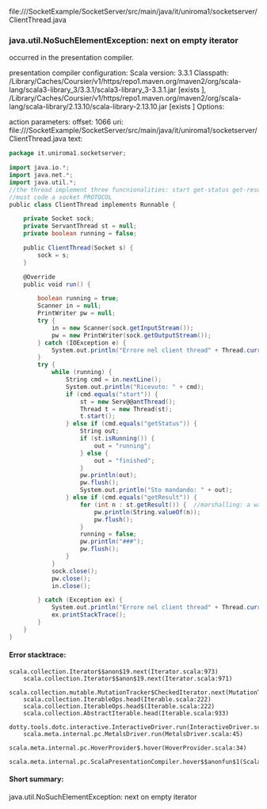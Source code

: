file://<WORKSPACE>/SocketExample/SocketServer/src/main/java/it/uniroma1/socketserver/ClientThread.java
### java.util.NoSuchElementException: next on empty iterator

occurred in the presentation compiler.

presentation compiler configuration:
Scala version: 3.3.1
Classpath:
<HOME>/Library/Caches/Coursier/v1/https/repo1.maven.org/maven2/org/scala-lang/scala3-library_3/3.3.1/scala3-library_3-3.3.1.jar [exists ], <HOME>/Library/Caches/Coursier/v1/https/repo1.maven.org/maven2/org/scala-lang/scala-library/2.13.10/scala-library-2.13.10.jar [exists ]
Options:



action parameters:
offset: 1066
uri: file://<WORKSPACE>/SocketExample/SocketServer/src/main/java/it/uniroma1/socketserver/ClientThread.java
text:
```scala
package it.uniroma1.socketserver;

import java.io.*;
import java.net.*;
import java.util.*;
//the thread implement three funcnionalities: start get-status get-result => how to implement it
//must code a socket PROTOCOL
public class ClientThread implements Runnable {

    private Socket sock;
    private ServantThread st = null;
    private boolean running = false;

    public ClientThread(Socket s) {
        sock = s;
    }

    @Override
    public void run() {

        boolean running = true;
        Scanner in = null;
        PrintWriter pw = null;
        try {
            in = new Scanner(sock.getInputStream());
            pw = new PrintWriter(sock.getOutputStream());
        } catch (IOException e) {
            System.out.println("Errore nel client thread" + Thread.currentThread());
        }
        try {
            while (running) {
                String cmd = in.nextLine();
                System.out.println("Ricevuto: " + cmd);
                if (cmd.equals("start")) {
                    st = new Serv@@antThread();
                    Thread t = new Thread(st);
                    t.start();
                } else if (cmd.equals("getStatus")) {
                    String out;
                    if (st.isRunning()) {
                        out = "running";
                    } else {
                        out = "finished";
                    }
                    pw.println(out);
                    pw.flush();
                    System.out.println("Sto mandando: " + out);
                } else if (cmd.equals("getResult")) {
                    for (int n : st.getResult()) {  //marshalling: a way to format the server response data in a way that the client can handle
                        pw.println(String.valueOf(n));
                        pw.flush();    
                    }
                    running = false;
                    pw.println("###");
                    pw.flush();
                }
            }
            sock.close();
            pw.close();
            in.close();

        } catch (Exception ex) {
            System.out.println("Errore nel client thread" + Thread.currentThread());
            ex.printStackTrace();
        }
    }
}

```



#### Error stacktrace:

```
scala.collection.Iterator$$anon$19.next(Iterator.scala:973)
	scala.collection.Iterator$$anon$19.next(Iterator.scala:971)
	scala.collection.mutable.MutationTracker$CheckedIterator.next(MutationTracker.scala:76)
	scala.collection.IterableOps.head(Iterable.scala:222)
	scala.collection.IterableOps.head$(Iterable.scala:222)
	scala.collection.AbstractIterable.head(Iterable.scala:933)
	dotty.tools.dotc.interactive.InteractiveDriver.run(InteractiveDriver.scala:168)
	scala.meta.internal.pc.MetalsDriver.run(MetalsDriver.scala:45)
	scala.meta.internal.pc.HoverProvider$.hover(HoverProvider.scala:34)
	scala.meta.internal.pc.ScalaPresentationCompiler.hover$$anonfun$1(ScalaPresentationCompiler.scala:352)
```
#### Short summary: 

java.util.NoSuchElementException: next on empty iterator